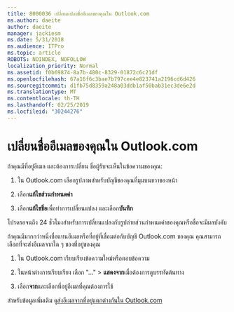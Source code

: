 ```yaml
---
title: 8000036 เปลี่ยนแปลงชื่ออีเมลของคุณใน Outlook.com
ms.author: daeite
author: daeite
manager: jackiesm
ms.date: 5/31/2018
ms.audience: ITPro
ms.topic: article
ROBOTS: NOINDEX, NOFOLLOW
localization_priority: Normal
ms.assetid: f0b69874-8a7b-480c-8329-01872c6c21df
ms.openlocfilehash: 67a16f6c3bae7b797cee4e823741a2196cd6d426
ms.sourcegitcommit: d1fb75d8359a248a03ddb1af50bab31ec3de6e2d
ms.translationtype: MT
ms.contentlocale: th-TH
ms.lasthandoff: 02/25/2019
ms.locfileid: "30244276"
---
```

# <a name="change-your-email-name-in-outlookcom"></a>เปลี่ยนชื่ออีเมลของคุณใน Outlook.com

ถ้าคุณมีที่อยู่อีเมล และต้องการเปลี่ยน ชื่อผู้รับจะเห็นในข้อความของคุณ:
  
1. ใน Outlook.com เลือกรูปภาพสำหรับบัญชีของคุณที่มุมบนขวาของหน้า
    
2. เลือก**แก้ไขส่วนกำหนดค่า** 
    
3. เลือก**แก้ไขชื่อ**เพื่อทำการเปลี่ยนแปลง และเลือก**บันทึก** 
    
โปรดรอจนถึง 24 ชั่วโมงสำหรับการเปลี่ยนแปลงกับรูปถ่ายส่วนกำหนดค่าของคุณหรือชื่อจะมีผลบังคับ
  
ถ้าคุณมีมากกว่าหนึ่งชื่อแทนอีเมลหรือที่อยู่ที่เชื่อมต่อกับบัญชี Outlook.com ของคุณ คุณสามารถเลือกที่จะส่งอีเมลจากใด ๆ ของที่อยู่ของคุณ
  
1. ใน Outlook.com เรียบเรียงข้อความใหม่หรือตอบข้อความ
    
2. ในหน้าต่างการเรียบเรียง เลือก "..." \> **แสดงจาก**เมื่อต้องการดูบรรทัดต้นทาง 
    
3. เลือก**จาก**และเลือกที่อยู่อีเมลที่คุณต้องการใช้ 
    
สำหรับข้อมูลเพิ่มเติม ดู[ส่งอีเมลจากที่อยู่แตกต่างกันใน Outlook.com](https://go.microsoft.com/fwlink/p/?linkid=2001701&amp;clcid=0x409)
  

